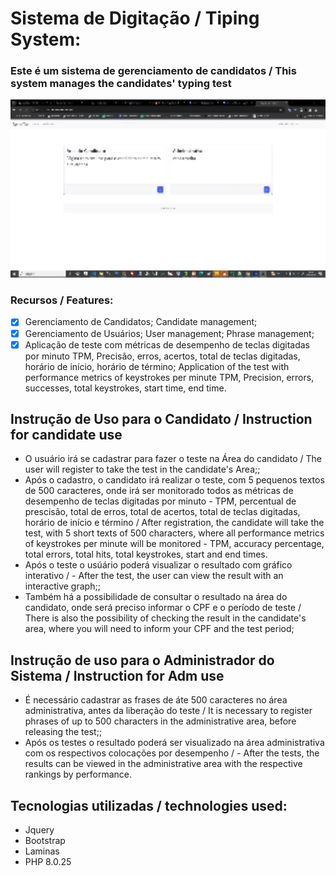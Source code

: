 # Sistema de Digitação / Tiping System:

### Este é um sistema de gerenciamento de candidatos / This system manages the candidates' typing test


<img src="/apresentacao.gif" style="width:900px">

### Recursos / Features:
- [x] Gerenciamento de Candidatos; Candidate management;
- [x] Gerenciamento de Usuários; User management; Phrase management; 
- [x] Aplicação de teste com métricas de desempenho de teclas digitadas por minuto TPM, Precisão, erros, acertos, total de teclas digitadas, horário de início, horário de término; Application of the test with performance metrics of keystrokes per minute TPM, Precision, errors, successes, total keystrokes, start time, end time.

## Instrução de Uso para o Candidato / Instruction for candidate use 
- O usuário irá se cadastrar para fazer o teste na Área do candidato / The user will register to take the test in the candidate's Area;;
- Após o cadastro, o candidato irá realizar o teste, com 5 pequenos textos de 500 caracteres, onde irá ser monitorado todos as métricas de desempenho de teclas digitadas por minuto - TPM, percentual de prescisão, total de erros, total de acertos, total de teclas digitadas, horário de início e término / After registration, the candidate will take the test, with 5 short texts of 500 characters, where all performance metrics of keystrokes per minute will be monitored - TPM, accuracy percentage, total errors, total hits, total keystrokes, start and end times.
- Após o teste o usúário poderá visualizar o resultado com gráfico interativo / - After the test, the user can view the result with an interactive graph;;
- Também há a possibilidade de consultar o resultado na área do candidato, onde será preciso informar o CPF e o período de teste / There is also the possibility of checking the result in the candidate's area, where you will need to inform your CPF and the test period;

## Instrução de uso para o Administrador do Sistema / Instruction for Adm use
- É necessário cadastrar as frases de áte 500 caracteres no área administrativa, antes da liberação do teste / It is necessary to register phrases of up to 500 characters in the administrative area, before releasing the test;;
- Após os testes o resultado poderá ser visualizado na área administrativa com os respectivos colocações por desempenho / - After the tests, the results can be viewed in the administrative area with the respective rankings by performance. 


## Tecnologias utilizadas / technologies used:
- Jquery
- Bootstrap
- Laminas
- PHP 8.0.25

